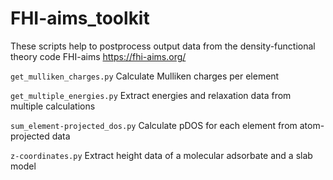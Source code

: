 # FHI-aims_toolkit
These scripts help to postprocess output data from the density-functional theory code FHI-aims https://fhi-aims.org/

`get_mulliken_charges.py` Calculate Mulliken charges per element

`get_multiple_energies.py` Extract energies and relaxation data from multiple calculations

`sum_element-projected_dos.py` Calculate pDOS for each element from atom-projected data

`z-coordinates.py` Extract height data of a molecular adsorbate and a slab model

